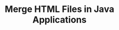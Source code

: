 ---
############################# Static ############################
layout: "autogen"
draft: false
path: "merger/java/html/"
otherformats: PDF BMP CSV DOC DOCM DOCX DOT DOTM DOTX EPUB Excel Image MHT MHTML ODP ODS ODT OTP OTT PNG POTM POTX PPS PPSM PPSX PPT PPTM PPTX PS RTF TEX TIF TIFF TSV TXT VDX Visio VSDM VSDX VSSX VSSM VSTM VSTX VSX VTX Web Word Worksheet XLAM XLS XLSB XLSM XLSX XLT XLTM XLTX XPS

############################# Head ############################
head_title: "Merge HTML Files via Java & J2SE Documents Merger API"
head_description: "Merge multiple HTML files into a single file using Java documents merger API with all data, style and formatting as the source documents."

############################# Header ############################
title: "Merge HTML Files in Java Applications"
description: "Merge multiple HTML files into a single file using Java documents merger API. Merge selected pages or page ranges from various source documents into a single resultant document with all data, style and formatting as the source documents."

############################# SubMenu ############################
submenu:
    enable: true

############################# About ############################
about:
    enable: true
    title: "GroupDocs.Merger for Java API"
    content: |
        GroupDocs.Merger for Java library offers a simple solution to safely merge & split between a wide range of document formats including PDF, Microsoft Office (Word, Excel, PowerPoint, OneNote), OpenDocument, HTML, images and many others within .NET applications. By adding just a few lines of the code, perform several document operations such as move, remove, rotate, swap, extract or change the orientation of pages within the documents. The documents merging API also supports previewing document pages as an image to analyse the document structure, formatting and content on the page.
        
        GroupDocs.Merger APIs are well supported on all major operating systems and Java versions including J2SE 7.0 (1.7), J2SE 8.0 (1.8) and Java 10.

############################# Steps ############################
steps:
    enable: true
    title_left: "Merge Two or More HTML Files in Java"
    content_left: |
        [GroupDocs.Merger](https://products.groupdocs.com/merger/java/) makes it easy for Java developers to merge multiple HTML files by implementing a few easy steps.

        *   Create an instance of **Merger** class and load HTML file.
        *   Call **Join** method of **Merger** class instance and load another HTML file.
        *   Call **Save** method of **Merger** class instance to save the merged document.
        
    title_right: "System Requirements"
    content_right: |
        Before executing the code example below, please make sure that you have the following prerequisites installed on your system.

        *   Operating Systems: Microsoft Windows, Linux, MacOS
        *   Development Environments: NetBeans, IntelliJ IDEA, Eclipse
        *   Frameworks: Java 7 (1.7) and above
        *   Download the latest version of GroupDocs.Merger for Java from [Maven](https://repository.groupdocs.com/webapp/#/artifacts/browse/tree/General/repo/com/groupdocs/groupdocs-merger)
        
    code: |
        ```java
        // Merge HTML files using GroupDocs.Merger API
        // Instantiate Merger with input HTML document
        Merger merger = new Merger("input_1.html"))
          {
            // Call Join method of Merger class instance and pass second source document path
            merger.Join("input_2.html");
            
            // Call Save method of Merger class instance to save merged document
            merger.Save("merged-file.html");
          }
        ```
        

demos:
    enable: true
        

about_formats:
    enable: true


more_formats:
    enable: true


back_to_top:
    enable: true
---